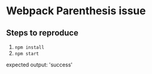 # Webpack Parenthesis issue

## Steps to reproduce

1. `npm install`
2. `npm start`

expected output: 'success'
